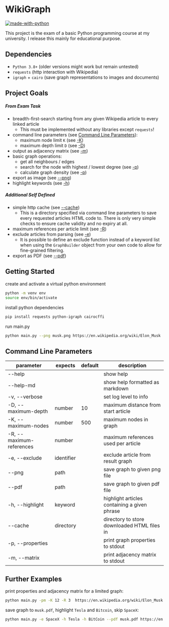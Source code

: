 # WikiGraph
[![made-with-python](https://img.shields.io/badge/Made%20with-Python-3c80ba.svg)](https://www.python.org/)

This project is the exam of a basic Python programming course at my university.
I release this mainly for educational purpose.


## Dependencies
- `Python 3.8+` (older versions might work but remain untested)
- `requests` (http interaction with Wikipedia)
- `igraph` + `cairo` (save graph representations to images and documents)


## Project Goals
##### From Exam Task
- breadth-first-search starting from any given Wikipedia article to every
  linked article
  - This must be implemented without any libraries except `requests`!
- command line parameters (see [Command Line Parameters](#command-line-parameters)):
  - maximum node limit `K` (see [-K](#command-line-parameters))
  - maximum depth limit `D` (see [-D](#command-line-parameters))
- output as adjacency matrix (see [-m](#command-line-parameters))
- basic graph operations:
  - get all neighbours / edges
  - search for the node with highest / lowest degree (see [-p](#command-line-parameters))
  - calculate graph density (see [-p](#command-line-parameters))
- export as image (see [--png](#command-line-parameters))
- highlight keywords (see [-h](#command-line-parameters))

##### Additional Self Defined
- simple http cache (see [--cache](#command-line-parameters))
  - This is a directory specified via command line parameters to save every
    requested articles HTML code to. There is only very simple checks to ensure
    cache validity and no expiry at all.
- maximum references per article limit (see [-R](#command-line-parameters))
- exclude articles from parsing (see [-e](#command-line-parameters))
  - It is possible to define an exclude function instead of a keyword list
    when using the `GraphBuilder` object from your own code to allow for
    fine-grained filtering.
- export as PDF (see [--pdf](#command-line-parameters))


## Getting Started
create and activate a virtual python environment
```bash
python -m venv env
source env/bin/activate
```

install python dependencies
```bash
pip install requests python-igraph cairocffi
```

run main.py
```bash
python main.py --png musk.png https://en.wikipedia.org/wiki/Elon_Musk
```


## Command Line Parameters
parameter                | expects    | default | description
------------------------ | ---------- | ------- | --------------------------------------------
--help                   |            |         | show help
--help-md                |            |         | show help formatted as markdown
-v, --verbose            |            |         | set log level to info
-D, --maximum-depth      | number     | 10      | maximum distance from start article
-K, --maximum-nodes      | number     | 500     | maximum nodes in graph
-R, --maximum-references | number     |         | maximum references used per article
-e, --exclude            | identifier |         | exclude article from result graph
--png                    | path       |         | save graph to given png file
--pdf                    | path       |         | save graph to given pdf file
-h, --highlight          | keyword    |         | highlight articles containing a given phrase
--cache                  | directory  |         | directory to store downloaded HTML files in
-p, --properties         |            |         | print graph properties to stdout
-m, --matrix             |            |         | print adjacency matrix to stdout


## Further Examples
print properties and adjacency matrix for a limited graph:
```bash
python main.py -pm -K 12 -R 3  https://en.wikipedia.org/wiki/Elon_Musk
```

save graph to `musk.pdf`, highlight `Tesla` and `Bitcoin`, skip `SpaceX`:
```bash
python main.py -e SpaceX -h Tesla -h BitCoin --pdf musk.pdf https://en.wikipedia.org/wiki/Elon_Musk
```
